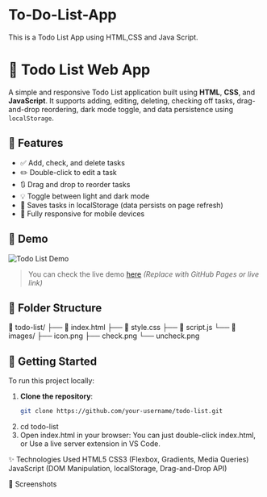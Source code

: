 # To-Do-List-App
This is a Todo List App using HTML,CSS and Java Script.

# 📝 Todo List Web App

A simple and responsive Todo List application built using **HTML**, **CSS**, and **JavaScript**. It supports adding, editing, deleting, checking off tasks, drag-and-drop reordering, dark mode toggle, and data persistence using `localStorage`.

## 🌟 Features

- ✅ Add, check, and delete tasks
- ✏️ Double-click to edit a task
- 🔃 Drag and drop to reorder tasks
- 💡 Toggle between light and dark mode
- 💾 Saves tasks in localStorage (data persists on page refresh)
- 📱 Fully responsive for mobile devices

## 🚀 Demo

![Todo List Demo](images/demo.gif)

> You can check the live demo [here](https://devamit09.github.io/To-Do-List-App/) *(Replace with GitHub Pages or live link)*

## 📁 Folder Structure

📁 todo-list/ ├── 📄 index.html 
               ├── 📄 style.css 
               ├── 📄 script.js 
               └── 📁 images/ 
                   ├── icon.png 
                   ├── check.png 
                   └── uncheck.png

## 🔧 Getting Started

To run this project locally:

1. **Clone the repository**:
   ```bash
   git clone https://github.com/your-username/todo-list.git
2. cd todo-list
3. Open index.html in your browser:
    You can just double-click index.html, or
    Use a live server extension in VS Code.

✨ Technologies Used
     HTML5
     CSS3 (Flexbox, Gradients, Media Queries)
     JavaScript (DOM Manipulation, localStorage, Drag-and-Drop API)

📸 Screenshots

